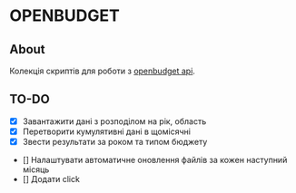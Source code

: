 # OPENBUDGET

## About

Колекція скриптів для роботи з [openbudget api](https://openbudget.gov.ua/). 

## TO-DO
- [x] Завантажити дані з розподілом на рік, область
- [x] Перетворити кумулятивні дані в щомісячні
- [x] Звести результати за роком та типом бюджету
- [] Налаштувати автоматичне оновлення файлів за кожен наступний місяць
- [] Додати click 
